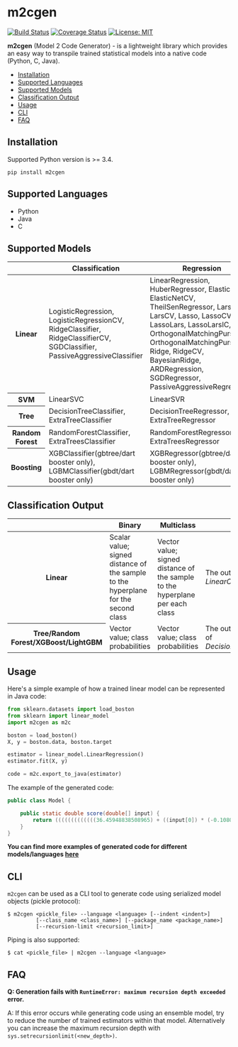 # m2cgen

[![Build Status](https://travis-ci.org/BayesWitnesses/m2cgen.svg?branch=master)](https://travis-ci.org/BayesWitnesses/m2cgen)
[![Coverage Status](https://coveralls.io/repos/github/BayesWitnesses/m2cgen/badge.svg?branch=master)](https://coveralls.io/github/BayesWitnesses/m2cgen?branch=master)
[![License: MIT](https://img.shields.io/badge/License-MIT-yellow.svg)](https://opensource.org/licenses/MIT)

**m2cgen** (Model 2 Code Generator) - is a lightweight library which provides an easy way to transpile trained statistical models into a native code (Python, C, Java).

* [Installation](#installation)
* [Supported Languages](#supported-languages)
* [Supported Models](#supported-models)
* [Classification Output](#classification-output)
* [Usage](#usage)
* [CLI](#cli)
* [FAQ](#faq)

## Installation
Supported Python version is >= 3.4.
```
pip install m2cgen
```


## Supported Languages

- Python
- Java
- C

## Supported Models
<table>
  <thead>
      <tr>
        <th width="10%"></th>
        <th width="45%">Classification</th>
        <th width="45%">Regression</th>
      </tr>
  </thead>
  <tbody>
      <tr>
        <th>Linear</th>
        <td>LogisticRegression, LogisticRegressionCV, RidgeClassifier, RidgeClassifierCV, SGDClassifier, PassiveAggressiveClassifier</td>
        <td>LinearRegression, HuberRegressor, ElasticNet, ElasticNetCV, TheilSenRegressor, Lars, LarsCV, Lasso, LassoCV, LassoLars, LassoLarsIC, OrthogonalMatchingPursuit, OrthogonalMatchingPursuitCV, Ridge, RidgeCV, BayesianRidge, ARDRegression, SGDRegressor, PassiveAggressiveRegressor</td>
      </tr>
      <tr>
        <th>SVM</th>
        <td>LinearSVC</td>
        <td>LinearSVR</td>
      </tr>
      <tr>
        <th>Tree</th>
        <td>DecisionTreeClassifier, ExtraTreeClassifier</td>
        <td>DecisionTreeRegressor, ExtraTreeRegressor</td>
      </tr>
      <tr>
        <th>Random Forest</th>
        <td>RandomForestClassifier, ExtraTreesClassifier</td>
        <td>RandomForestRegressor, ExtraTreesRegressor</td>
      </tr>
      <tr>
        <th>Boosting</th>
        <td>XGBClassifier(gbtree/dart booster only), LGBMClassifier(gbdt/dart booster only)</td>
        <td>XGBRegressor(gbtree/dart booster only), LGBMRegressor(gbdt/dart booster only)</td>
      </tr>
  </tbody>
</table>


## Classification Output
<table>
  <thead>
      <tr>
        <th width="10%"></th>
        <th width="35%">Binary</th>
        <th width="35%">Multiclass</th>
        <th width="20%">Comment</th>
      </tr>
  </thead>
  <tbody>
      <tr>
        <th>Linear</th>
        <td>Scalar value; signed distance of the sample to the hyperplane for the second class </td>
        <td>Vector value; signed distance of the sample to the hyperplane per each class</td>
        <td>The output is consistent with the output of <i>LinearClassifierMixin.decision_function</i></td>
      </tr>
      <tr>
        <th>Tree/Random Forest/XGBoost/LightGBM</th>
        <td>Vector value; class probabilities</td>
        <td>Vector value; class probabilities</td>
        <td>The output is consistent with the output of the <i>predict_proba</i> method of <i>DecisionTreeClassifier</i>/<i>ForestClassifier</i>/<i>XGBClassifier</i>/<i>LGBMClassifier</i></td>
      </tr>
  </tbody>
</table>

## Usage

Here's a simple example of how a trained linear model can be represented in Java code:
```python
from sklearn.datasets import load_boston
from sklearn import linear_model
import m2cgen as m2c

boston = load_boston()
X, y = boston.data, boston.target

estimator = linear_model.LinearRegression()
estimator.fit(X, y)

code = m2c.export_to_java(estimator)
```

The example of the generated code:
```java
public class Model {

    public static double score(double[] input) {
        return (((((((((((((36.45948838508965) + ((input[0]) * (-0.10801135783679647))) + ((input[1]) * (0.04642045836688297))) + ((input[2]) * (0.020558626367073608))) + ((input[3]) * (2.6867338193449406))) + ((input[4]) * (-17.76661122830004))) + ((input[5]) * (3.8098652068092163))) + ((input[6]) * (0.0006922246403454562))) + ((input[7]) * (-1.475566845600257))) + ((input[8]) * (0.30604947898516943))) + ((input[9]) * (-0.012334593916574394))) + ((input[10]) * (-0.9527472317072884))) + ((input[11]) * (0.009311683273794044))) + ((input[12]) * (-0.5247583778554867));
    }
}
```

**You can find more examples of generated code for different models/languages [here](https://github.com/BayesWitnesses/m2cgen/tree/master/generated_code_examples)**

## CLI

`m2cgen` can be used as a CLI tool to generate code using serialized model objects (pickle protocol):
```
$ m2cgen <pickle_file> --language <language> [--indent <indent>]
         [--class_name <class_name>] [--package_name <package_name>]
         [--recursion-limit <recursion_limit>]
```

Piping is also supported:
```
$ cat <pickle_file> | m2cgen --language <language>
```

## FAQ
**Q: Generation fails with `RuntimeError: maximum recursion depth exceeded` error.**

A: If this error occurs while generating code using an ensemble model, try to reduce the number of trained estimators within that model. Alternatively you can increase the maximum recursion depth with `sys.setrecursionlimit(<new_depth>)`.

